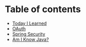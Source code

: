 # Table of contents

* [Today I Learned](README.md)
* [OAuth](oauth.md)
* [Spring Security](spring-security.md)
* [Am I Know Java?](am-i-know-java.md)

